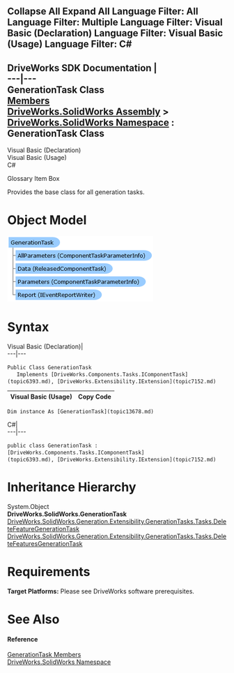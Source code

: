 Collapse All Expand All Language Filter: All  Language Filter: Multiple  Language Filter: Visual Basic (Declaration) Language Filter: Visual Basic (Usage) Language Filter: C#  
---  
DriveWorks SDK Documentation  |   
---|---  
GenerationTask Class   
[Members](topic13679.md)   
[DriveWorks.SolidWorks Assembly](topic13342.md) > [DriveWorks.SolidWorks Namespace](topic13345.md) : GenerationTask Class  
---  
  
Visual Basic (Declaration)    
Visual Basic (Usage)    
C# 

Glossary Item Box

Provides the base class for all generation tasks. 

# Object Model

![](dotnetdiagramimages/image744.png)

# Syntax

Visual Basic (Declaration)|   
---|---  
      
    
    Public Class GenerationTask 
       Implements [DriveWorks.Components.Tasks.IComponentTask](topic6393.md), [DriveWorks.Extensibility.IExtension](topic7152.md)   
  
Visual Basic (Usage)| Copy Code  
---|---  
      
    
    Dim instance As [GenerationTask](topic13678.md)  
  
C#|   
---|---  
      
    
    public class GenerationTask : [DriveWorks.Components.Tasks.IComponentTask](topic6393.md), [DriveWorks.Extensibility.IExtension](topic7152.md)    
  
# Inheritance Hierarchy

System.Object  
**DriveWorks.SolidWorks.GenerationTask**  
[DriveWorks.SolidWorks.Generation.Extensibility.GenerationTasks.Tasks.DeleteFeatureGenerationTask](topic15309.md)  
[DriveWorks.SolidWorks.Generation.Extensibility.GenerationTasks.Tasks.DeleteFeaturesGenerationTask](topic15318.md)  


# Requirements

**Target Platforms:** Please see DriveWorks software prerequisites.

# See Also

#### Reference

[GenerationTask Members](topic13679.md)   
[DriveWorks.SolidWorks Namespace](topic13345.md)


